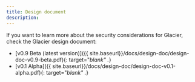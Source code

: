 ```yaml
---
title: Design document
description:
---
```


If you want to learn more about the security considerations for Glacier,
check the Glacier design document:

* [v0.9 Beta (latest version)]({{ site.baseurl}}/docs/design-doc/design-doc-v0.9-beta.pdf){: target="_blank" ._}
* [v0.1 Alpha]({{ site.baseurl}}/docs/design-doc/design-doc-v0.1-alpha.pdf){: target="_blank" ._}
